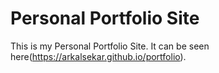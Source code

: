 # Personal Portfolio Site
This is my Personal Portfolio Site. It can be seen here(https://arkalsekar.github.io/portfolio).